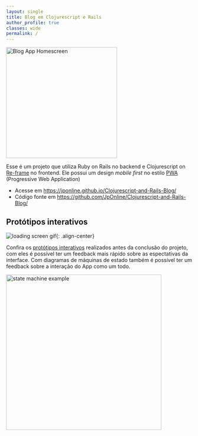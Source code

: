 ```yaml
---
layout: single
title: Blog em Clojurescript e Rails
author_profile: true
classes: wide
permalink: /
---
```


<img alt="Blog App Homescreen" class="align-center" height="300" src="/site/assets/images/portfolio/blog_iphone_view.png">

Esse é um projeto que utiliza Ruby on Rails no backend e Clojurescript on [Re-frame](https://github.com/Day8/re-frame) no frontend. Ele possui um design *mobile first* no estilo [PWA](https://developers.google.com/web/progressive-web-apps/) (Progressive Web Application)

- Acesse em https://jponline.github.io/Clojurescript-and-Rails-Blog/
- Código fonte em https://github.com/JpOnline/Clojurescript-and-Rails-Blog/

## Protótipos interativos

![loading screen gif](/site/assets/images/portfolio/blog_loading-posts.gif){: .align-center}

Confira os [protótipos interativos](https://jponline.github.io/Clojurescript-and-Rails-Blog/cards#!/frontend.views_prototypes) realizados antes da conclusão do projeto, com eles é possível ter um feedback mais rápido sobre as espectativas da interface. Com diagramas de máquinas de estado também é possível ter um feedback sobre a interação do App como um todo.

<img alt="state machine example" class="align-center" height="420" src="/site/assets/images/portfolio/blog_state_machine.png">
